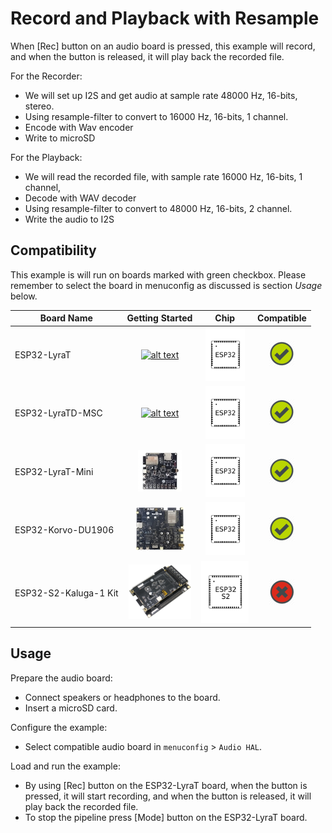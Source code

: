 # Record and Playback with Resample

When [Rec] button on an audio board is pressed, this example will record, and when the button is released, it will play back the recorded file.

For the Recorder:

- We will set up I2S and get audio at sample rate 48000 Hz, 16-bits, stereo.
- Using resample-filter to convert to 16000 Hz, 16-bits, 1 channel. 
- Encode with Wav encoder
- Write to microSD

For the Playback:

- We will read the recorded file, with sample rate 16000 Hz, 16-bits, 1 channel,
- Decode with WAV decoder
- Using resample-filter to convert to 48000 Hz, 16-bits, 2 channel.
- Write the audio to I2S

## Compatibility

This example is will run on boards marked with green checkbox. Please remember to select the board in menuconfig as discussed is section *Usage* below.

| Board Name | Getting Started | Chip | Compatible |
|-------------------|:--------------------------------------------------------------------------------------------------------------------------------------------------------------------------------------------:|:--------------------------------------------------------------------:|:-----------------------------------------------------------------:|
| ESP32-LyraT | [![alt text](../../../docs/_static/esp32-lyrat-v4.3-side-small.jpg "ESP32-LyraT")](https://docs.espressif.com/projects/esp-adf/en/latest/get-started/get-started-esp32-lyrat.html) | <img src="../../../docs/_static/ESP32.svg" height="85" alt="ESP32"> | ![alt text](../../../docs/_static/yes-button.png "Compatible") |
| ESP32-LyraTD-MSC | [![alt text](../../../docs/_static/esp32-lyratd-msc-v2.2-small.jpg "ESP32-LyraTD-MSC")](https://docs.espressif.com/projects/esp-adf/en/latest/get-started/get-started-esp32-lyratd-msc.html) | <img src="../../../docs/_static/ESP32.svg" height="85" alt="ESP32"> | ![alt text](../../../docs/_static/yes-button.png "Compatible") |
| ESP32-LyraT-Mini | [![alt text](../../../docs/_static/esp32-lyrat-mini-v1.2-small.jpg "ESP32-LyraT-Mini")](https://docs.espressif.com/projects/esp-adf/en/latest/get-started/get-started-esp32-lyrat-mini.html) | <img src="../../../docs/_static/ESP32.svg" height="85" alt="ESP32"> | ![alt text](../../../docs/_static/yes-button.png "Compatible") |
| ESP32-Korvo-DU1906 | [![alt text](../../../docs/_static/esp32-korvo-du1906-v1.1-small.jpg "ESP32-Korvo-DU1906")](https://docs.espressif.com/projects/esp-adf/en/latest/get-started/get-started-esp32-korvo-du1906.html) | <img src="../../../docs/_static/ESP32.svg" height="85" alt="ESP32"> | ![alt text](../../../docs/_static/yes-button.png "Compatible") |
| ESP32-S2-Kaluga-1 Kit | [![alt text](../../../docs/_static/esp32-s2-kaluga-1-kit-small.png "ESP32-S2-Kaluga-1 Kit")](https://docs.espressif.com/projects/esp-idf/en/latest/esp32s2/hw-reference/esp32s2/user-guide-esp32-s2-kaluga-1-kit.html) | <img src="../../../docs/_static/ESP32-S2.svg" height="100" alt="ESP32-S2"> | ![alt text](../../../docs/_static/no-button.png "Compatible") |

## Usage

Prepare the audio board:

- Connect speakers or headphones to the board. 
- Insert a microSD card.

Configure the example:

- Select compatible audio board in `menuconfig` > `Audio HAL`.

Load and run the example:

- By using [Rec] button on the ESP32-LyraT board, when the button is pressed, it will start recording, and when the button is released, it will play back the recorded file.
- To stop the pipeline press [Mode] button on the ESP32-LyraT board.
